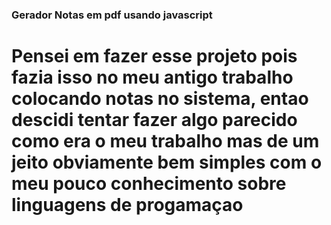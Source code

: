 ### Gerador Notas em pdf usando javascript

# Pensei em fazer esse projeto pois fazia isso no meu antigo trabalho colocando notas no sistema, entao descidi tentar fazer algo parecido como era o meu trabalho mas de um jeito obviamente bem simples com o meu pouco conhecimento sobre linguagens de progamaçao
